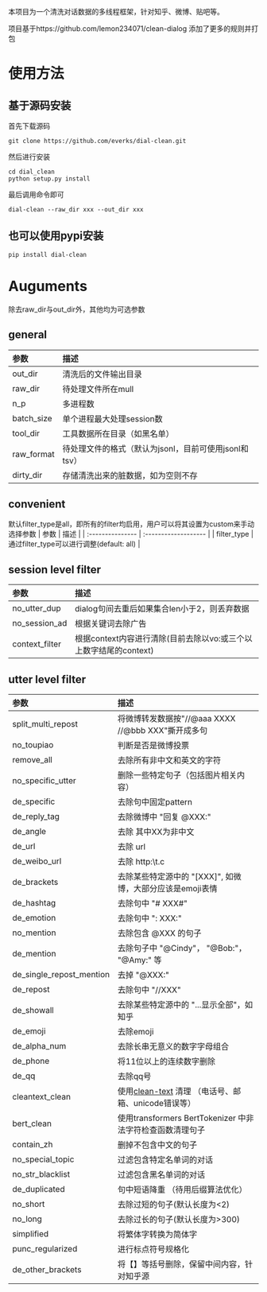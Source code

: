 本项目为一个清洗对话数据的多线程框架，针对知乎、微博、贴吧等。


项目基于https://github.com/lemon234071/clean-dialog 添加了更多的规则并打包

# 使用方法
## 基于源码安装
首先下载源码
```
git clone https://github.com/everks/dial-clean.git
```
然后进行安装
```
cd dial_clean
python setup.py install
```
最后调用命令即可
```
dial-clean --raw_dir xxx --out_dir xxx
```
## 也可以使用pypi安装
```
pip install dial-clean
```

# Auguments
除去raw_dir与out_dir外，其他均为可选参数
## general 
| 参数               | 描述                 |
| :---------------  | :------------------- |
| out_dir           | 清洗后的文件输出目录 |
| raw_dir           | 待处理文件所在mull  |
| n_p               | 多进程数 |
| batch_size        | 单个进程最大处理session数 |
| tool_dir          | 工具数据所在目录（如黑名单）|
| raw_format        | 待处理文件的格式（默认为jsonl，目前可使用jsonl和tsv）  |
| dirty_dir         | 存储清洗出来的脏数据，如为空则不存  |

## convenient
默认filter_type是all，即所有的filter均启用，用户可以将其设置为custom来手动选择参数
| 参数               | 描述                 |
| :---------------  | :------------------- |
| filter_type       | 通过filter_type可以进行调整(default: all) |

## session level filter
| 参数               | 描述                 |
| :---------------  | :------------------- |
| no_utter_dup   | dialog句间去重后如果集合len小于2，则丢弃数据  |
| no_session_ad     | 根据关键词去除广告    |
| context_filter    | 根据context内容进行清除(目前去除以vo:或三个以上数字结尾的context)   |

## utter level filter
| 参数               | 描述                 |
| :---------------  | :------------------- |
| split_multi_repost| 将微博转发数据按"//@aaa XXXX //@bbb XXX"撕开成多句  |
| no_toupiao        | 判断是否是微博投票 |
| remove_all        | 去除所有非中文和英文的字符  |
| no_specific_utter | 删除一些特定句子（包括图片相关内容） |
| de_specific       | 去除句中固定pattern    |
| de_reply_tag      | 去除微博中 "回复 @XXX:" |
| de_angle          | 去除 <XXX> 其中XX为非中文 |
| de_url            | 去除 url |
| de_weibo_url      | 去除 http:\\t.c |
| de_brackets       | 去除某些特定源中的 "\[XXX\]", 如微博，大部分应该是emoji表情 |
| de_hashtag        | 去除句中 "# XXX#" |
| de_emotion        | 去除句中 ": XXX:" |
| no_mention       | 去除包含 @XXX 的句子 |
| de_mention        | 去除句子中 "@Cindy"， "@Bob:"， "@Amy:" 等|
| de_single_repost_mention| 去掉 "@XXX:" |
| de_repost         | 去除句中 "//XXX" |
| de_showall        | 去除某些特定源中的 "...显示全部"，如知乎 |
| de_emoji          | 去除emoji       |
| de_alpha_num      | 去除长串无意义的数字字母组合 |
| de_phone          | 将11位以上的连续数字删除     |
| de_qq             | 去除qq号                  |
| cleantext_clean | 使用[clean-text]() 清理 （电话号、邮箱、unicode错误等） |
| bert_clean        | 使用transformers BertTokenizer 中非法字符检查函数清理句子 |
| contain_zh        | 删掉不包含中文的句子 |
| no_special_topic  | 过滤包含特定名单词的对话 |
| no_str_blacklist  | 过滤包含黑名单词的对话 |
| de_duplicated     | 句中短语降重 （待用后缀算法优化） |
| no_short          | 去除过短的句子(默认长度为<2) |
| no_long           | 去除过长的句子(默认长度为>300) |
| simplified        | 将繁体字转换为简体字  |
| punc_regularized  | 进行标点符号规格化    |
| de_other_brackets | 将【】等括号删除，保留中间内容，针对知乎源 |

        






